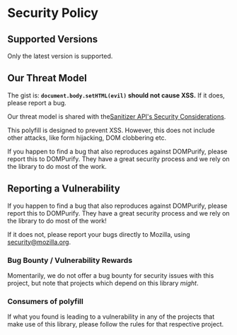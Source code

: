 # Security Policy

## Supported Versions

Only the latest version is supported.

## Our Threat Model

The gist is:
**`document.body.setHTML(evil)` should not cause XSS.**
If it does, please report a bug.

Our threat model is shared with the[Sanitizer API's Security Considerations](https://wicg.github.io/sanitizer-api/#security-considerations).

This polyfill is designed to prevent XSS.
However, this does not include other attacks, like form hijacking, DOM clobbering etc.

If you happen to find a bug that also reproduces against DOMPurify, please report this
to DOMPurify. They have a great security process and we rely on the library to do most of the work.

## Reporting a Vulnerability

If you happen to find a bug that also reproduces against DOMPurify, please report this
to DOMPurify. They have a great security process and we rely on the library to do most of the work!

If it does not, please report your bugs directly to Mozilla, using <security@mozilla.org>.

### Bug Bounty / Vulnerability Rewards

Momentarily, we do not offer a bug bounty for security issues with this project, but note that projects which depend on this library _might_.

### Consumers of polyfill

If what you found is leading to a vulnerability in any of the projects that
make use of this library, please follow the rules for that respective project.
